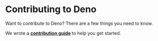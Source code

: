 # Contributing to Deno

Want to contribute to Deno? There are a few things you need to know.

We wrote a **[contribution guide](https://deno.land/manual.html#contributing)**
to help you get started.
